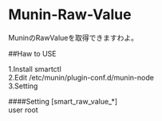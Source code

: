 # Munin-Raw-Value
MuninのRawValueを取得できますわよ。

##Haw to USE  

1.Install smartctl  
2.Edit /etc/munin/plugin-conf.d/munin-node  
3.Setting

####Setting
[smart_raw_value_*]  
user root  
